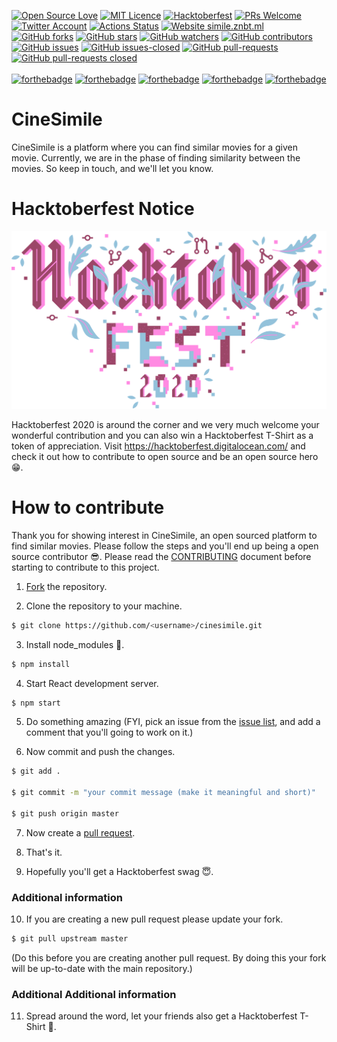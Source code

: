 [![Open Source Love](https://badges.frapsoft.com/os/v1/open-source.png?v=103)](https://github.com/ellerbrock/open-source-badges/)
[![MIT Licence](https://badges.frapsoft.com/os/mit/mit.png?v=103)](https://opensource.org/licenses/mit-license.php)
[![Hacktoberfest](https://badgen.net/badge/hacktoberfest/friendly/pink)](CONTRIBUTING.md)
[![PRs Welcome](https://img.shields.io/badge/PRs-welcome-brightgreen.svg?style=flat-square)](http://makeapullrequest.com)
[![Twitter Account](https://badgen.net/twitter/follow/Niweera?label=twitter)](https://twitter.com/Niweera)
[![Actions Status](https://github.com/Niweera/cinesimile/workflows/CI%2FCD/badge.svg)](https://github.com/Niweera/cinesimile/actions)
[![Website simile.znbt.ml](https://img.shields.io/website-up-down-green-red/https/znbt.ml.svg)](https://simile.znbt.ml/)
[![GitHub forks](https://img.shields.io/github/forks/Niweera/cinesimile.svg?style=social&label=Fork)](https://GitHub.com/Niweera/cinesimile/network/)
[![GitHub stars](https://img.shields.io/github/stars/Niweera/cinesimile.svg?style=social&label=Star)](https://GitHub.com/Niweera/cinesimile/stargazers/)
[![GitHub watchers](https://img.shields.io/github/watchers/Niweera/cinesimile.svg?style=social&label=Watch&maxAge=2592000)](https://GitHub.com/Niweera/cinesimile/watchers/)
[![GitHub contributors](https://img.shields.io/github/contributors/Niweera/cinesimile.svg)](https://GitHub.com/Niweera/cinesimile/graphs/contributors/)
[![GitHub issues](https://img.shields.io/github/issues/Niweera/cinesimile.svg)](https://GitHub.com/Niweera/cinesimile/issues/)
[![GitHub issues-closed](https://img.shields.io/github/issues-closed/Niweera/cinesimile.svg)](https://GitHub.com/Niweera/cinesimile/issues?q=is%3Aissue+is%3Aclosed)
[![GitHub pull-requests](https://img.shields.io/github/issues-pr/Niweera/cinesimile.svg)](https://GitHub.com/Niweera/cinesimile/pulls/)
[![GitHub pull-requests closed](https://img.shields.io/github/issues-pr-closed/Niweera/cinesimile.svg)](https://GitHub.com/Niweera/cinesimile/pulls/)
<br><br>
[![forthebadge](https://forthebadge.com/images/badges/built-with-love.svg)](https://simile.znbt.ml/)
[![forthebadge](https://forthebadge.com/images/badges/made-with-javascript.svg)](https://simile.znbt.ml/)
[![forthebadge](https://forthebadge.com/images/badges/you-didnt-ask-for-this.svg)](https://simile.znbt.ml/)
[![forthebadge](https://forthebadge.com/images/badges/winter-is-coming.svg)](https://simile.znbt.ml/)
[![forthebadge](https://forthebadge.com/images/badges/check-it-out.svg)](https://simile.znbt.ml/)

# CineSimile

CineSimile is a platform where you can find similar movies for a given movie. Currently, we are in the phase of finding similarity between the movies. So keep in touch, and we'll let you know.

# Hacktoberfest Notice

![image](./hf.svg)

Hacktoberfest 2020 is around the corner and we very much welcome your wonderful contribution and you can also win a Hacktoberfest T-Shirt as a token of appreciation. Visit https://hacktoberfest.digitalocean.com/ and check it out how to contribute to open source and be an open source hero 😁.

# How to contribute

Thank you for showing interest in CineSimile, an open sourced platform to find similar movies. Please follow the steps and you'll end up being a open source contributor 😎. Please read the [CONTRIBUTING](https://github.com/Niweera/cinesimile/blob/master/CONTRIBUTING.md) document before starting to contribute to this project.

1. [Fork](https://github.com/Niweera/cinesimile/fork) the repository.

2. Clone the repository to your machine.

```bash
$ git clone https://github.com/<username>/cinesimile.git
```

3. Install node_modules 🤣.

```bash
$ npm install
```

4. Start React development server.

```bash
$ npm start
```

5. Do something amazing (FYI, pick an issue from the [issue list](https://github.com/Niweera/cinesimile/issues), and add a comment that you'll going to work on it.)

6. Now commit and push the changes.

```bash
$ git add .

$ git commit -m "your commit message (make it meaningful and short)"

$ git push origin master
```

7. Now create a [pull request](https://www.youtube.com/watch?v=OHV64qh-uyY).

8. That's it.

9. Hopefully you'll get a Hacktoberfest swag 😇.

### Additional information

10. If you are creating a new pull request please update your fork.

```bash
$ git pull upstream master
```

(Do this before you are creating another pull request. By doing this your fork will be up-to-date with the main repository.)

### Additional Additional information

11. Spread around the word, let your friends also get a Hacktoberfest T-Shirt 🤣.
